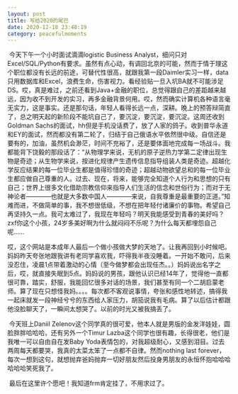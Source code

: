 ```yaml
---
layout: post
title: 写给2020的尾巴
date: 2020-12-18 23:48:19
category: peacefulmoments
---   
```

​	今天下午一个小时面试滴滴logistic Business Analyst，细问只对Excel/SQL/Python有要求。虽然有点心动，有调回北京的可能，然而于情于理这个职位都没有长远的前途，可替代性很高，就跟我第一段Daimler实习一样，data只用数据库和Excel，浪费生命，伤害视力。看经验贴一旦入坑BA就不可能涉足DS。哎，真是难过，之前还看到Java+金融的职位，总觉得跟自己的差距越来越远，因为收不到开发的实习，再多金融背景何用。哎，然而确实计算机各种语言毫无实力，这是事实。还是那句话，年轻人看得长远一点，深耕。晚上的预答辩简直了，总之明天起的新阶段不能坑自己了，要沉淀，要沉淀，要沉淀。这周还收到Goldman Sachs的面试，hh但是手机没话费了，放了人家的鸽子。收到普华永道和EY的面试，然而都没有第二轮了，归结于自己俄语水平依然很中级。自信还是要有的，加油，虽然机会渺茫，时间不充裕了，还是要体面地完成每一场战斗。我都能背下饶毅的那段话了：“从物理学来说，无机的原子逆热力学第二定律出现生物是奇迹；从生物学来说，按进化规律产生遗传信息指导组装人类是奇迹。超越化学反应结果的每一位毕业生都是值得珍惜的奇迹；超越动物欲望总和的每一位毕业生都应做自己尊重的人。过去、现在，将来，能够完全知道个人行为和思想的只有自己；世界上很多文化借助宗教信仰来指导人们生活的信念和世俗行为；而对于无神论者————也就是大多数中国人————来说，自我尊重是最重要的正道。”知难而进，不做简单的事，我不想很低级，不想在把年轻付诸廉价的事物。希望自己再坚持久一点。我可太难过了，我现在年轻吗？明天我能感受到青春的美好吗？zxf你这个小孩，24岁多美好啊为什么就闷闷不乐呢？为什么每天都埋怨自己呢……

​	哎，这个网站是本成年人最后一个做小孩做大梦的天地了。让我再回到小时候吧。妈妈昨天夸张地跟我讲有老同学喜欢我，吓得我半夜没睡着。一开始不敢问，后来没忍住，凌晨1点带着激动的心情（至今做梦都会出现任杰。。）妈妈说出名字之后，哎，就直接失眠到5点。妈妈说的男孩，跟他认识已经14年了，觉得他一直都很可靠，踏实，舒服，我能回忆很多对话的场景，我们甚至有同一个二胡启蒙老师。算了现在只想怪我妈。。。。每次都不客观说事情，夸张和感性地转述，搞得我一起床就发一段神经兮兮的东西给人家压力，胡笳说我有毛病。算了以后估计都跟他没脸聊天了，一瞬间太想哭了。以前的时光又被我搞丢了。

​	今天班上Daniil Zelenov这个同学真的很可爱，他本人就是男版的金发洋娃娃，圆脸胖胖哈哈哈，还有另外一个Timur Lazba这个同学也很有趣，长得很老，他们是我唯一可以自由自在发Baby Yoda表情包的，对我超级耐心，又感到泪目。过去两周每天都要哭，我真的太菜太笨了一点都不自律。然而nothing last forever，每次一想到这句，就想抛弃爸妈抛弃一切好朋友然后投身男朋友的永恒怀抱哈哈哈哈哈哈笑死我了。

​	最后在这里许个愿吧！我知道frm肯定挂了，不用求过了。